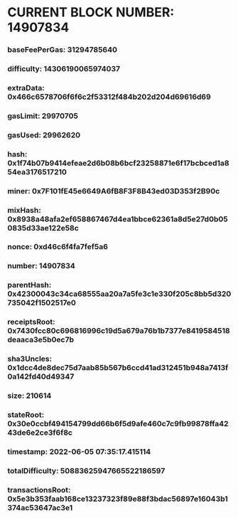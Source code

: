 # CURRENT BLOCK NUMBER: 14907834

### baseFeePerGas: 31294785640
### difficulty: 14306190065974037
### extraData: 0x466c6578706f6f6c2f53312f484b202d204d69616d69
### gasLimit: 29970705
### gasUsed: 29962620
### hash: 0x1f74b07b9414efeae2d6b08b6bcf23258871e6f17bcbced1a854ea3176517210
### miner: 0x7F101fE45e6649A6fB8F3F8B43ed03D353f2B90c
### mixHash: 0x8938a48afa2ef658867467d4ea1bbce62361a8d5e27d0b050835d33ae122e58c
### nonce: 0xd46c6f4fa7fef5a6
### number: 14907834
### parentHash: 0x42300043c34ca68555aa20a7a5fe3c1e330f205c8bb5d320735042f1502517e0
### receiptsRoot: 0x7430fcc80c696816996c19d5a679a76b1b7377e8419584518deaaca3e5b0ec7b
### sha3Uncles: 0x1dcc4de8dec75d7aab85b567b6ccd41ad312451b948a7413f0a142fd40d49347
### size: 210614
### stateRoot: 0x30e0ccbf494154799dd66b6f5d9afe460c7c9fb99878ffa4243de6e2ce3f6f8c
### timestamp: 2022-06-05 07:35:17.415114
### totalDifficulty: 50883625947665522186597
### transactionsRoot: 0x5e3b353faab168ce13237323f89e88f3bdac56897e16043b1374ac53647ac3e1
